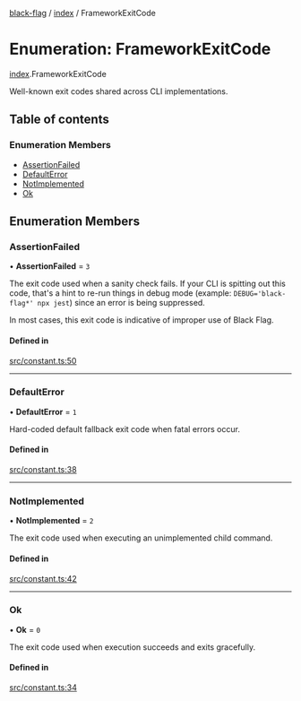 [black-flag](../README.md) / [index](../modules/index.md) / FrameworkExitCode

# Enumeration: FrameworkExitCode

[index](../modules/index.md).FrameworkExitCode

Well-known exit codes shared across CLI implementations.

## Table of contents

### Enumeration Members

- [AssertionFailed](index.FrameworkExitCode.md#assertionfailed)
- [DefaultError](index.FrameworkExitCode.md#defaulterror)
- [NotImplemented](index.FrameworkExitCode.md#notimplemented)
- [Ok](index.FrameworkExitCode.md#ok)

## Enumeration Members

### AssertionFailed

• **AssertionFailed** = ``3``

The exit code used when a sanity check fails. If your CLI is spitting out
this code, that's a hint to re-run things in debug mode (example:
`DEBUG='black-flag*' npx jest`) since an error is being suppressed.

In most cases, this exit code is indicative of improper use of Black Flag.

#### Defined in

[src/constant.ts:50](https://github.com/Xunnamius/black-flag/blob/1921a9d/src/constant.ts#L50)

___

### DefaultError

• **DefaultError** = ``1``

Hard-coded default fallback exit code when fatal errors occur.

#### Defined in

[src/constant.ts:38](https://github.com/Xunnamius/black-flag/blob/1921a9d/src/constant.ts#L38)

___

### NotImplemented

• **NotImplemented** = ``2``

The exit code used when executing an unimplemented child command.

#### Defined in

[src/constant.ts:42](https://github.com/Xunnamius/black-flag/blob/1921a9d/src/constant.ts#L42)

___

### Ok

• **Ok** = ``0``

The exit code used when execution succeeds and exits gracefully.

#### Defined in

[src/constant.ts:34](https://github.com/Xunnamius/black-flag/blob/1921a9d/src/constant.ts#L34)

